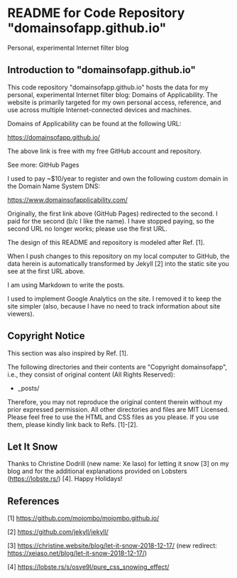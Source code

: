 # README for Code Repository "domainsofapp.github.io"
Personal, experimental Internet filter blog

## Introduction to "domainsofapp.github.io"
This code repository "domainsofapp.github.io" hosts the data for my personal, experimental Internet filter blog: Domains of Applicability. The website is primarily targeted for my own personal access, reference, and use across multiple Internet-connected devices and machines.

Domains of Applicability can be found at the following URL:

https://domainsofapp.github.io/

The above link is free with my free GitHub account and repository.

See more: GitHub Pages

I used to pay ~$10/year to register and own the following custom domain in the Domain Name System DNS:

https://www.domainsofapplicability.com/

Originally, the first link above (GitHub Pages) redirected to the second. I paid for the second (b/c I like the name). I have stopped paying, so the second URL no longer works; please use the first URL.

The design of this README and repository is modeled after Ref. [1].

When I push changes to this repository on my local computer to GitHub, the data herein is automatically transformed by Jekyll [2] into the static site you see at the first URL above.

I am using Markdown to write the posts.

I used to implement Google Analytics on the site. I removed it to keep the site simpler (also, because I have no need to track information about site viewers).

## Copyright Notice
This section was also inspired by Ref. [1].

The following directories and their contents are "Copyright domainsofapp", i.e., they consist of original content (All Rights Reserved):

* \_posts/

Therefore, you may not reproduce the original content therein without my prior expressed permission. All other directories and files are MIT Licensed. Please feel free to use the HTML and CSS files as you please. If you use them, please kindly link back to Refs. [1]-[2].

## Let It Snow
Thanks to Christine Dodrill (new name: Xe Iaso) for letting it snow [3] on my blog and for the additional explanations provided on Lobsters (https://lobste.rs/) [4]. Happy Holidays!

## References
[1] https://github.com/mojombo/mojombo.github.io/

[2] https://github.com/jekyll/jekyll/

[3] https://christine.website/blog/let-it-snow-2018-12-17/ (new redirect: https://xeiaso.net/blog/let-it-snow-2018-12-17/)

[4] https://lobste.rs/s/osve9l/pure_css_snowing_effect/